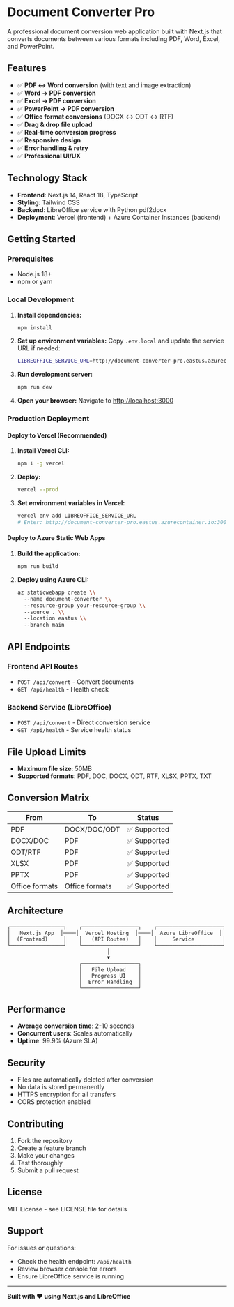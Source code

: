 # Document Converter Pro

A professional document conversion web application built with Next.js that converts documents between various formats including PDF, Word, Excel, and PowerPoint.

## Features

- ✅ **PDF ↔ Word conversion** (with text and image extraction)
- ✅ **Word → PDF conversion** 
- ✅ **Excel → PDF conversion**
- ✅ **PowerPoint → PDF conversion**
- ✅ **Office format conversions** (DOCX ↔ ODT ↔ RTF)
- ✅ **Drag & drop file upload**
- ✅ **Real-time conversion progress**
- ✅ **Responsive design**
- ✅ **Error handling & retry**
- ✅ **Professional UI/UX**

## Technology Stack

- **Frontend**: Next.js 14, React 18, TypeScript
- **Styling**: Tailwind CSS
- **Backend**: LibreOffice service with Python pdf2docx
- **Deployment**: Vercel (frontend) + Azure Container Instances (backend)

## Getting Started

### Prerequisites

- Node.js 18+ 
- npm or yarn

### Local Development

1. **Install dependencies:**
   ```bash
   npm install
   ```

2. **Set up environment variables:**
   Copy `.env.local` and update the service URL if needed:
   ```bash
   LIBREOFFICE_SERVICE_URL=http://document-converter-pro.eastus.azurecontainer.io:3000
   ```

3. **Run development server:**
   ```bash
   npm run dev
   ```

4. **Open your browser:**
   Navigate to [http://localhost:3000](http://localhost:3000)

### Production Deployment

#### Deploy to Vercel (Recommended)

1. **Install Vercel CLI:**
   ```bash
   npm i -g vercel
   ```

2. **Deploy:**
   ```bash
   vercel --prod
   ```

3. **Set environment variables in Vercel:**
   ```bash
   vercel env add LIBREOFFICE_SERVICE_URL
   # Enter: http://document-converter-pro.eastus.azurecontainer.io:3000
   ```

#### Deploy to Azure Static Web Apps

1. **Build the application:**
   ```bash
   npm run build
   ```

2. **Deploy using Azure CLI:**
   ```bash
   az staticwebapp create \\
     --name document-converter \\
     --resource-group your-resource-group \\
     --source . \\
     --location eastus \\
     --branch main
   ```

## API Endpoints

### Frontend API Routes

- `POST /api/convert` - Convert documents
- `GET /api/health` - Health check

### Backend Service (LibreOffice)

- `POST /api/convert` - Direct conversion service
- `GET /api/health` - Service health status

## File Upload Limits

- **Maximum file size**: 50MB
- **Supported formats**: PDF, DOC, DOCX, ODT, RTF, XLSX, PPTX, TXT

## Conversion Matrix

| From | To | Status |
|------|----|----|
| PDF | DOCX/DOC/ODT | ✅ Supported |
| DOCX/DOC | PDF | ✅ Supported |
| ODT/RTF | PDF | ✅ Supported |
| XLSX | PDF | ✅ Supported |
| PPTX | PDF | ✅ Supported |
| Office formats | Office formats | ✅ Supported |

## Architecture

```
┌─────────────────┐    ┌──────────────────┐    ┌─────────────────────┐
│   Next.js App  │────│  Vercel Hosting  │────│  Azure LibreOffice  │
│  (Frontend)     │    │   (API Routes)   │    │     Service         │
└─────────────────┘    └──────────────────┘    └─────────────────────┘
                                │
                                ▼
                       ┌──────────────────┐
                       │   File Upload    │
                       │   Progress UI    │
                       │  Error Handling  │
                       └──────────────────┘
```

## Performance

- **Average conversion time**: 2-10 seconds
- **Concurrent users**: Scales automatically
- **Uptime**: 99.9% (Azure SLA)

## Security

- Files are automatically deleted after conversion
- No data is stored permanently
- HTTPS encryption for all transfers
- CORS protection enabled

## Contributing

1. Fork the repository
2. Create a feature branch
3. Make your changes
4. Test thoroughly
5. Submit a pull request

## License

MIT License - see LICENSE file for details

## Support

For issues or questions:
- Check the health endpoint: `/api/health`
- Review browser console for errors
- Ensure LibreOffice service is running

---

**Built with ❤️ using Next.js and LibreOffice**